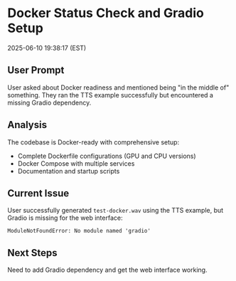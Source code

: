 # Docker Status Check and Gradio Setup

2025-06-10 19:38:17 (EST)

## User Prompt
User asked about Docker readiness and mentioned being "in the middle of" something. They ran the TTS example successfully but encountered a missing Gradio dependency.

## Analysis
The codebase is Docker-ready with comprehensive setup:
- Complete Dockerfile configurations (GPU and CPU versions)
- Docker Compose with multiple services
- Documentation and startup scripts

## Current Issue
User successfully generated `test-docker.wav` using the TTS example, but Gradio is missing for the web interface:
```
ModuleNotFoundError: No module named 'gradio'
```

## Next Steps
Need to add Gradio dependency and get the web interface working.
